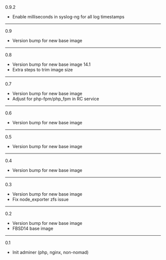 0.9.2

* Enable milliseconds in syslog-ng for all log timestamps

---

0.9

* Version bump for new base image

---

0.8

* Version bump for new base image 14.1
* Extra steps to trim image size

---

0.7

* Version bump for new base image
* Adjust for php-fpm/php_fpm in RC service

---

0.6

* Version bump for new base image

---

0.5

* Version bump for new base image

---

0.4

* Version bump for new base image

---

0.3

* Version bump for new base image
* Fix node_exporter zfs issue

---

0.2

* Version bump for new base image
* FBSD14 base image

---

0.1

* Init adminer (php, nginx, non-nomad)
